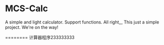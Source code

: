 MCS-Calc
========

A simple and light calculator. Support functions.
All right,,, This just a simple project.
We're on the way!

========
计算器程序233333333
